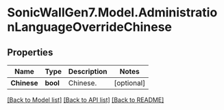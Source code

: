 # SonicWallGen7.Model.AdministrationLanguageOverrideChinese

## Properties

Name | Type | Description | Notes
------------ | ------------- | ------------- | -------------
**Chinese** | **bool** | Chinese. | [optional] 

[[Back to Model list]](../README.md#documentation-for-models) [[Back to API list]](../README.md#documentation-for-api-endpoints) [[Back to README]](../README.md)

